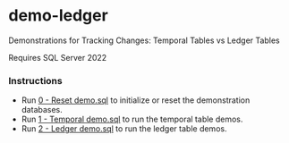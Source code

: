 # demo-ledger

Demonstrations for Tracking Changes: Temporal Tables vs Ledger Tables

Requires SQL Server 2022

### Instructions
- Run [0 - Reset demo.sql](/0%20-%20Reset%20demo.sql) to initialize or reset the demonstration databases.
- Run [1 - Temporal demo.sql](/1%20-%20Temporal%20demo.sql) to run the temporal table demos.
- Run [2 - Ledger demo.sql](/2%20-%20Ledger%20demo.sql) to run the ledger table demos.
